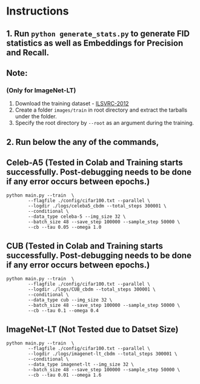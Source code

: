 # Instructions

## 1. Run `python generate_stats.py` to generate FID statistics as well as Embeddings for Precision and Recall.

## Note:
### (Only for ImageNet-LT)
1. Download the training dataset - [ILSVRC-2012](https://image-net.org/data/ILSVRC/2012/ILSVRC2012_img_train.tar)
2. Create a folder `images/train` in root directory and extract the tarballs under the folder.
3. Specify the root directory by `--root` as an argument during the training.

## 2. Run below the any of the commands,

## Celeb-A5 (Tested in Colab and Training starts successfully. Post-debugging needs to be done if any error occurs between epochs.)
```
python main.py --train  \
        --flagfile ./config/cifar100.txt --parallel \
        --logdir ./logs/celeba5_cbdm --total_steps 300001 \
        --conditional \
        --data_type celeba-5 --img_size 32 \
        --batch_size 48 --save_step 100000 --sample_step 50000 \
        --cb --tau 0.05 --omega 1.0
```

## CUB (Tested in Colab and Training starts successfully. Post-debugging needs to be done if any error occurs between epochs.)
```
python main.py --train  \
        --flagfile ./config/cifar100.txt --parallel \
        --logdir ./logs/CUB_cbdm --total_steps 300001 \
        --conditional \
        --data_type cub --img_size 32 \
        --batch_size 48 --save_step 100000 --sample_step 50000 \
        --cb --tau 0.1 --omega 0.4
```

## ImageNet-LT (Not Tested due to Datset Size)
```
python main.py --train  \
        --flagfile ./config/cifar100.txt --parallel \
        --logdir ./logs/imagenet-lt_cbdm --total_steps 300001 \
        --conditional \
        --data_type imagenet-lt --img_size 32 \
        --batch_size 48 --save_step 100000 --sample_step 50000 \
        --cb --tau 0.01 --omega 1.6
```
